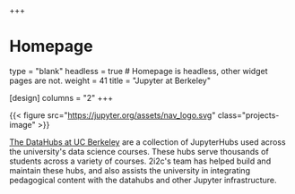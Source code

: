 +++
# Homepage
type = "blank"
headless = true  # Homepage is headless, other widget pages are not.
weight = 41
title = "Jupyter at Berkeley"

[design]
  columns = "2"
+++

{{< figure src="https://jupyter.org/assets/nav_logo.svg" class="projects-image" >}}

[The DataHubs at UC Berkeley](https://ucbds-infra.github.io/ds-course-infra-guide/intro.html)
are a collection of JupyterHubs used across the
university's data science courses. These hubs serve thousands of students
across a variety of courses. 2i2c's team has helped build and maintain these
hubs, and also assists the university in integrating pedagogical content with
the datahubs and other Jupyter infrastructure.
